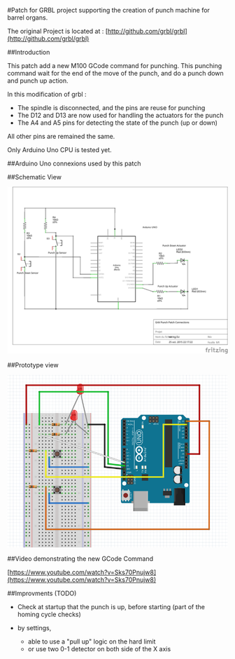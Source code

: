
#Patch for GRBL project supporting the creation of punch machine for barrel organs.

The original Project is located at : [http://github.com/grbl/grbl](http://github.com/grbl/grbl)

##Introduction

This patch add a new M100 GCode command for punching. This punching command wait for the end of the move of the punch, and do a punch down and punch up action.

In this modification of grbl :
  - The spindle is disconnected, and the pins are reuse for punching
  - The D12 and D13 are now used for handling the actuators for the punch
  - The A4 and A5 pins for detecting the state of the punch (up or down)

All other pins are remained the same.

Only Arduino Uno CPU is tested yet.

##Arduino Uno connexions used by this patch


##Schematic View

![](wiring_schema.png)


##Prototype view

![](proto_view.png)

##Video demonstrating the new GCode Command

[https://www.youtube.com/watch?v=Sks70Pnujw8](https://www.youtube.com/watch?v=Sks70Pnujw8)


##Improvments (TODO)

- Check at startup that the punch is up, before starting (part of the homing cycle checks)

- by settings, 
    - able to use a "pull up" logic on the hard limit
    - or use two 0-1 detector on both side of the X axis


